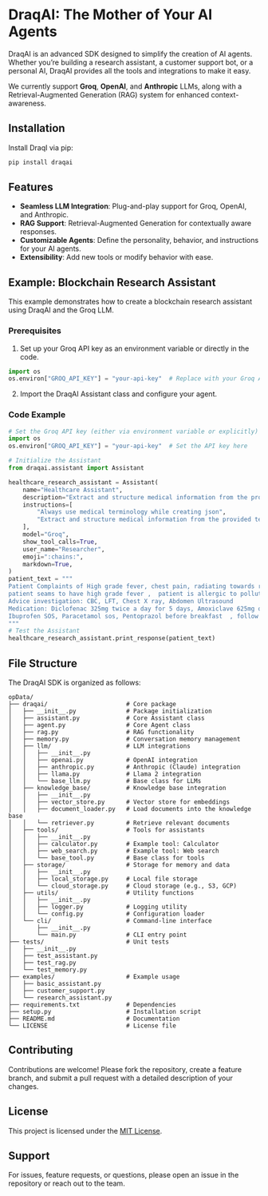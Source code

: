 # DraqAI: The Mother of Your AI Agents

DraqAI is an advanced SDK designed to simplify the creation of AI agents. Whether you’re building a research assistant, a customer support bot, or a personal AI, DraqAI provides all the tools and integrations to make it easy.

We currently support **Groq**, **OpenAI**, and **Anthropic** LLMs, along with a Retrieval-Augmented Generation (RAG) system for enhanced context-awareness.

## Installation
Install DraqI via pip:
```bash
pip install draqai
```

## Features
- **Seamless LLM Integration**: Plug-and-play support for Groq, OpenAI, and Anthropic.
- **RAG Support**: Retrieval-Augmented Generation for contextually aware responses.
- **Customizable Agents**: Define the personality, behavior, and instructions for your AI agents.
- **Extensibility**: Add new tools or modify behavior with ease.

## Example: Blockchain Research Assistant
This example demonstrates how to create a blockchain research assistant using DraqAI and the Groq LLM.

### Prerequisites
1. Set up your Groq API key as an environment variable or directly in the code.

```python
import os
os.environ["GROQ_API_KEY"] = "your-api-key"  # Replace with your Groq API key
```

2. Import the DraqAI Assistant class and configure your agent.

### Code Example
```python
# Set the Groq API key (either via environment variable or explicitly)
import os
os.environ["GROQ_API_KEY"] = "your-api-key"  # Set the API key here

# Initialize the Assistant
from draqai.assistant import Assistant

healthcare_research_assistant = Assistant(
    name="Healthcare Assistant",
    description="Extract and structure medical information from the provided text into a JSON format used in healthcare",
    instructions=[
        "Always use medical terminology while creating json",
        "Extract and structure medical information from the provided text into a JSON format used in healthcare",
    ],
    model="Groq",
    show_tool_calls=True,
    user_name="Researcher",
    emoji=":chains:",
    markdown=True,
)
patient_text = """
Patient Complaints of High grade fever, chest pain, radiating towards right shoulder. Sweating,
patient seams to have high grade fever ,  patient is allergic to pollution , diagnosis high grade fever , plan of care comeback after 2 days , instructions take rest and drink lot of water  Palpitation since 5 days.
Advice investigation: CBC, LFT, Chest X ray, Abdomen Ultrasound
Medication: Diclofenac 325mg twice a day for 5 days, Amoxiclave 625mg once a day for 5 days, Azithromycin 500mg Once a day
Ibuprofen SOS, Paracetamol sos, Pentoprazol before breakfast  , follow up after 2 days
"""
# Test the Assistant
healthcare_research_assistant.print_response(patient_text)
```

## File Structure
The DraqAI SDK is organized as follows:
```
opData/
├── draqai/                      # Core package
│   ├── __init__.py              # Package initialization
│   ├── assistant.py             # Core Assistant class
│   ├── agent.py                 # Core Agent class
│   ├── rag.py                   # RAG functionality
│   ├── memory.py                # Conversation memory management
│   ├── llm/                     # LLM integrations
│   │   ├── __init__.py
│   │   ├── openai.py            # OpenAI integration
│   │   ├── anthropic.py         # Anthropic (Claude) integration
│   │   ├── llama.py             # Llama 2 integration
│   │   └── base_llm.py          # Base class for LLMs
│   ├── knowledge_base/          # Knowledge base integration
│   │   ├── __init__.py
│   │   ├── vector_store.py      # Vector store for embeddings
│   │   ├── document_loader.py   # Load documents into the knowledge base
│   │   └── retriever.py         # Retrieve relevant documents
│   ├── tools/                   # Tools for assistants
│   │   ├── __init__.py
│   │   ├── calculator.py        # Example tool: Calculator
│   │   ├── web_search.py        # Example tool: Web search
│   │   └── base_tool.py         # Base class for tools
│   ├── storage/                 # Storage for memory and data
│   │   ├── __init__.py
│   │   ├── local_storage.py     # Local file storage
│   │   └── cloud_storage.py     # Cloud storage (e.g., S3, GCP)
│   ├── utils/                   # Utility functions
│   │   ├── __init__.py
│   │   ├── logger.py            # Logging utility
│   │   └── config.py            # Configuration loader
│   └── cli/                     # Command-line interface
│       ├── __init__.py
│       └── main.py              # CLI entry point
├── tests/                       # Unit tests
│   ├── __init__.py
│   ├── test_assistant.py
│   ├── test_rag.py
│   └── test_memory.py
├── examples/                    # Example usage
│   ├── basic_assistant.py
│   ├── customer_support.py
│   └── research_assistant.py
├── requirements.txt             # Dependencies
├── setup.py                     # Installation script
├── README.md                    # Documentation
└── LICENSE                      # License file
```

## Contributing
Contributions are welcome! Please fork the repository, create a feature branch, and submit a pull request with a detailed description of your changes.

## License
This project is licensed under the [MIT License](LICENSE).

## Support
For issues, feature requests, or questions, please open an issue in the repository or reach out to the team.

